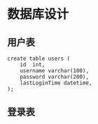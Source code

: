 # 数据库设计

## 用户表

    create table users (
        id  int,
        username varchar(100),
        password varchar(200),
        lastLoginTime datetime,
    );
    
## 登录表